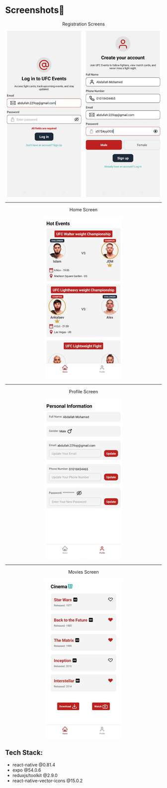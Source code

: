 # Screenshots📸

<div align='center'>
   <p align='center'>Registration Screens</p>
   <img src="./assets/images/screenshots/login.jpg" alt="Login Screen" width="250"/>
   <img src="./assets/images/screenshots/signup.jpg" alt="Signup Screen" width="250"/>
   
   <br />
   <hr />
   
   <p align='center'>Home Screen</p>
   <img src="./assets/images/screenshots/home.jpg" alt="Home Screen" width="250"/>
   
   <br />
   <hr />
   
   <p align='center'>Profile Screen</p>
   <img src="./assets/images/screenshots/profile.jpg" alt="Profile Screen" width="250"/>
   
   <br />
   <hr />
   
   <p align='center'>Movies Screen</p>
   <img src="./assets/images/screenshots/movies.jpg" alt="Movies Screen" width="250"/>
</div>

## Tech Stack:
- react-native @0.81.4
- expo @54.0.6
- reduxjs/toolkit @2.9.0
- react-native-vector-icons @15.0.2
